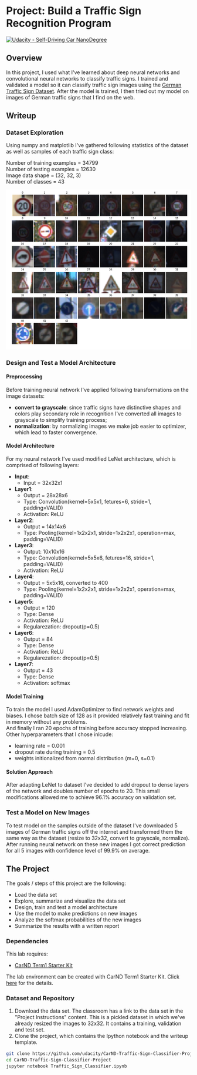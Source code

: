 Project: Build a Traffic Sign Recognition Program
====================================================
[![Udacity - Self-Driving Car NanoDegree](https://s3.amazonaws.com/udacity-sdc/github/shield-carnd.svg)](http://www.udacity.com/drive)

Overview
---
In this project, I used what I've learned about deep neural networks and convolutional neural networks to classify traffic signs. I trained and validated a model so it can classify traffic sign images using the [German Traffic Sign Dataset](http://benchmark.ini.rub.de/?section=gtsrb&subsection=dataset). After the model is trained, I then tried out my model on images of German traffic signs that I find on the web.


Writeup
---
### Dataset Exploration

Using numpy and matplotlib I've gathered following statistics of the dataset as well as samples of each traffic sign class:  

Number of training examples = 34799  
Number of testing examples = 12630  
Image data shape = (32, 32, 3)  
Number of classes = 43  

![](report/sign_classes.png)

### Design and Test a Model Architecture

#### Preprocessing

Before training neural network I've applied following transformations on the image datasets:  

 - **convert to grayscale**: since traffic signs have distinctive shapes and colors play secondary role in recognition I've converted all images to grayscale to simplify training process;
 - **normalization**: by normalizing images we make job easier to optimizer, which lead to faster convergence.
 
#### Model Architecture

For my neural network I've used modified LeNet architecture, which is comprised of following layers:  

 - **Input**:
    - Input = 32x32x1
 - **Layer1**:
    - Output = 28x28x6
    - Type: Convolution(kernel=5x5x1, fetures=6, stride=1, padding=VALID)
    - Activation: ReLU
 - **Layer2**:
    - Output = 14x14x6
    - Type: Pooling(kernel=1x2x2x1, stride=1x2x2x1, operation=max, padding=VALID)
 - **Layer3**:
    - Output: 10x10x16
    - Type: Convolution(kernel=5x5x6, fetures=16, stride=1, padding=VALID)
    - Activation: ReLU
 - **Layer4**:
    - Output = 5x5x16, converted to 400
    - Type: Pooling(kernel=1x2x2x1, stride=1x2x2x1, operation=max, padding=VALID)
 - **Layer5**:
    - Output = 120
    - Type: Dense
    - Activation: ReLU
    - Regularezation: dropout(p=0.5)
 - **Layer6**:
    - Output = 84
    - Type: Dense
    - Activation: ReLU
    - Regularezation: dropout(p=0.5)
 - **Layer7**:
    - Output = 43
    - Type: Dense
    - Activation: softmax
 
#### Model Training

To train the model I used AdamOptimizer to find network weights and biases. 
I chose batch size of 128 as it provided relatively fast training and fit in memory without any problems.  
And finally I ran 20 epochs of training before accuracy stopped increasing.  
Other hyperparameters that I chose inlcude: 
 - learning rate = 0.001 
 - dropout rate during training = 0.5 
 - weights initionalized from normal distribution (m=0, s=0.1)

#### Solution Approach 

After adapting LeNet to dataset I've decided to add dropout to dense layers of the network and doubles number of epochs to 20. This small modifications allowed me to achieve 96.1% accuracy on validation set. 

### Test a Model on New Images 

To test model on the samples outside of the dataset I've downloaded 5 images of German traffic signs off the internet and transformed them the same way as the dataset (resize  to 32x32, convert to grayscale, normalize). 
After running neural network on these new images I got correct prediction for all 5 images with confidence level of 99.9% on average. 


The Project
---
The goals / steps of this project are the following:
* Load the data set
* Explore, summarize and visualize the data set
* Design, train and test a model architecture
* Use the model to make predictions on new images
* Analyze the softmax probabilities of the new images
* Summarize the results with a written report

### Dependencies
This lab requires:

* [CarND Term1 Starter Kit](https://github.com/udacity/CarND-Term1-Starter-Kit)

The lab environment can be created with CarND Term1 Starter Kit. Click [here](https://github.com/udacity/CarND-Term1-Starter-Kit/blob/master/README.md) for the details.

### Dataset and Repository

1. Download the data set. The classroom has a link to the data set in the "Project Instructions" content. This is a pickled dataset in which we've already resized the images to 32x32. It contains a training, validation and test set.
2. Clone the project, which contains the Ipython notebook and the writeup template.
```sh
git clone https://github.com/udacity/CarND-Traffic-Sign-Classifier-Project
cd CarND-Traffic-Sign-Classifier-Project
jupyter notebook Traffic_Sign_Classifier.ipynb
```
